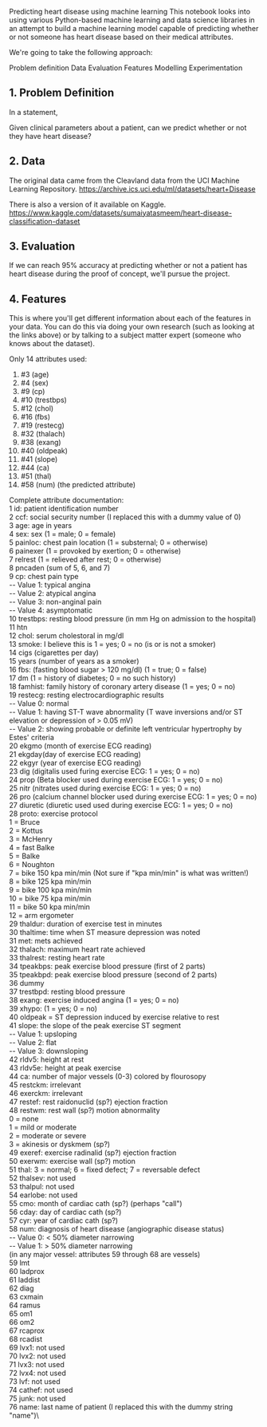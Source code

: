 Predicting heart disease using machine learning
This notebook looks into using various Python-based machine learning and data science libraries in an attempt to build a machine learning model capable of predicting whether or not someone has heart disease based on their medical attributes.

We're going to take the following approach:

Problem definition
Data
Evaluation
Features
Modelling
Experimentation

## 1. Problem Definition
In a statement,

Given clinical parameters about a patient, can we predict whether or not they have heart disease?

## 2. Data
The original data came from the Cleavland data from the UCI Machine Learning Repository. https://archive.ics.uci.edu/ml/datasets/heart+Disease

There is also a version of it available on Kaggle. https://www.kaggle.com/datasets/sumaiyatasmeem/heart-disease-classification-dataset

## 3. Evaluation
If we can reach 95% accuracy at predicting whether or not a patient has heart disease during the proof of concept, we'll pursue the project.

## 4. Features
This is where you'll get different information about each of the features in your data. You can do this via doing your own research (such as looking at the links above) or by talking to a subject matter expert (someone who knows about the dataset).

Only 14 attributes used:
1. #3 (age)
2. #4 (sex)
3. #9 (cp)
4. #10 (trestbps)
5. #12 (chol)
6. #16 (fbs)
7. #19 (restecg)
8. #32 (thalach)
9. #38 (exang)
10. #40 (oldpeak)
11. #41 (slope)
12. #44 (ca)
13. #51 (thal)
14. #58 (num) (the predicted attribute)

Complete attribute documentation:\
1 id: patient identification number\
2 ccf: social security number (I replaced this with a dummy value of 0)\
3 age: age in years\
4 sex: sex (1 = male; 0 = female)\
5 painloc: chest pain location (1 = substernal; 0 = otherwise)\
6 painexer (1 = provoked by exertion; 0 = otherwise)\
7 relrest (1 = relieved after rest; 0 = otherwise)\
8 pncaden (sum of 5, 6, and 7)\
9 cp: chest pain type\
-- Value 1: typical angina\
-- Value 2: atypical angina\
-- Value 3: non-anginal pain\
-- Value 4: asymptomatic\
10 trestbps: resting blood pressure (in mm Hg on admission to the hospital)\
11 htn\
12 chol: serum cholestoral in mg/dl\
13 smoke: I believe this is 1 = yes; 0 = no (is or is not a smoker)\
14 cigs (cigarettes per day)\
15 years (number of years as a smoker)\
16 fbs: (fasting blood sugar > 120 mg/dl) (1 = true; 0 = false)\
17 dm (1 = history of diabetes; 0 = no such history)\
18 famhist: family history of coronary artery disease (1 = yes; 0 = no)\
19 restecg: resting electrocardiographic results\
-- Value 0: normal\
-- Value 1: having ST-T wave abnormality (T wave inversions and/or ST elevation or depression of > 0.05 mV)\
-- Value 2: showing probable or definite left ventricular hypertrophy by Estes' criteria\
20 ekgmo (month of exercise ECG reading)\
21 ekgday(day of exercise ECG reading)\
22 ekgyr (year of exercise ECG reading)\
23 dig (digitalis used furing exercise ECG: 1 = yes; 0 = no)\
24 prop (Beta blocker used during exercise ECG: 1 = yes; 0 = no)\
25 nitr (nitrates used during exercise ECG: 1 = yes; 0 = no)\
26 pro (calcium channel blocker used during exercise ECG: 1 = yes; 0 = no)\
27 diuretic (diuretic used used during exercise ECG: 1 = yes; 0 = no)\
28 proto: exercise protocol\
1 = Bruce\
2 = Kottus\
3 = McHenry\
4 = fast Balke\
5 = Balke\
6 = Noughton\
7 = bike 150 kpa min/min (Not sure if "kpa min/min" is what was written!)\
8 = bike 125 kpa min/min\
9 = bike 100 kpa min/min\
10 = bike 75 kpa min/min\
11 = bike 50 kpa min/min\
12 = arm ergometer\
29 thaldur: duration of exercise test in minutes\
30 thaltime: time when ST measure depression was noted\
31 met: mets achieved\
32 thalach: maximum heart rate achieved\
33 thalrest: resting heart rate\
34 tpeakbps: peak exercise blood pressure (first of 2 parts)\
35 tpeakbpd: peak exercise blood pressure (second of 2 parts)\
36 dummy\
37 trestbpd: resting blood pressure\
38 exang: exercise induced angina (1 = yes; 0 = no)\
39 xhypo: (1 = yes; 0 = no)\
40 oldpeak = ST depression induced by exercise relative to rest\
41 slope: the slope of the peak exercise ST segment\
-- Value 1: upsloping\
-- Value 2: flat\
-- Value 3: downsloping\
42 rldv5: height at rest\
43 rldv5e: height at peak exercise\
44 ca: number of major vessels (0-3) colored by flourosopy\
45 restckm: irrelevant\
46 exerckm: irrelevant\
47 restef: rest raidonuclid (sp?) ejection fraction\
48 restwm: rest wall (sp?) motion abnormality\
0 = none\
1 = mild or moderate\
2 = moderate or severe\
3 = akinesis or dyskmem (sp?)\
49 exeref: exercise radinalid (sp?) ejection fraction\
50 exerwm: exercise wall (sp?) motion\
51 thal: 3 = normal; 6 = fixed defect; 7 = reversable defect\
52 thalsev: not used\
53 thalpul: not used\
54 earlobe: not used\
55 cmo: month of cardiac cath (sp?) (perhaps "call")\
56 cday: day of cardiac cath (sp?)\
57 cyr: year of cardiac cath (sp?)\
58 num: diagnosis of heart disease (angiographic disease status)\
-- Value 0: < 50% diameter narrowing\
-- Value 1: > 50% diameter narrowing\
(in any major vessel: attributes 59 through 68 are vessels)\
59 lmt\
60 ladprox\
61 laddist\
62 diag\
63 cxmain\
64 ramus\
65 om1\
66 om2\
67 rcaprox\
68 rcadist\
69 lvx1: not used\
70 lvx2: not used\
71 lvx3: not used\
72 lvx4: not used\
73 lvf: not used\
74 cathef: not used\
75 junk: not used\
76 name: last name of patient (I replaced this with the dummy string "name")\
